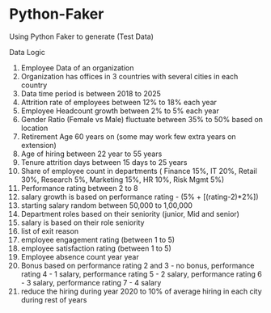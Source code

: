 # Python-Faker
Using Python Faker to generate (Test Data)

Data Logic
1. Employee Data of an organization
2. Organization has offices in 3 countries with several cities in each country
3. Data time period is between 2018 to 2025
4. Attrition rate of employees between 12% to 18% each year
5. Employee Headcount growth between 2% to 5% each year
6. Gender Ratio (Female vs Male) fluctuate between 35% to 50% based on location
7. Retirement Age 60 years on (some may work few extra years on extension)
8. Age of hiring between 22 year to 55 years
9. Tenure attrition days between 15 days to 25 years
10. Share of employee count in departments ( Finance 15%, IT 20%, Retail 30%, Research 5%, Marketing 15%, HR 10%, Risk Mgmt 5%)
11. Performance rating between 2 to 8
12. salary growth is based on performance rating - (5% + [(rating-2)*2%])
13. starting salary random between 50,000 to 1,00,000
14. Department roles based on their seniority (junior, Mid and senior)
15. salary is based on their role seniority
16. list of exit reason
17. employee engagement rating (between 1 to 5)
18. employee satisfaction rating (between 1 to 5)
19. Employee absence count year year
20. Bonus based on performance rating 2 and 3 - no bonus, performance rating 4 - 1 salary, performance rating 5 - 2 salary, performance rating 6 - 3 salary, performance rating 7 - 4 salary
21. reduce the hiring during year 2020 to 10% of average hiring in each city during rest of years
